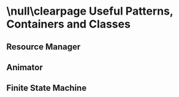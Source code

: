 \null\clearpage
Useful Patterns, Containers and Classes
========================================

Resource Manager
-----------------

<!-- An associative container that contains pairs (ENUM, ITEM) used to store and retrieve
objects for the game -->

Animator
---------

<!-- A class that yelds frames, with an internal counter and all the necessary facilitations for
animating a sprite -->

Finite State Machine
---------------------

<!-- A simple finite state machine that allows to change states, useful for menus and stuff -->
